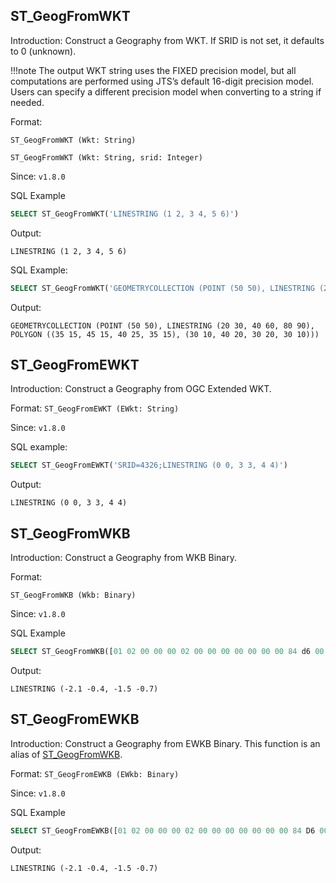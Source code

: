 <!--
 Licensed to the Apache Software Foundation (ASF) under one
 or more contributor license agreements.  See the NOTICE file
 distributed with this work for additional information
 regarding copyright ownership.  The ASF licenses this file
 to you under the Apache License, Version 2.0 (the
 "License"); you may not use this file except in compliance
 with the License.  You may obtain a copy of the License at

   http://www.apache.org/licenses/LICENSE-2.0

 Unless required by applicable law or agreed to in writing,
 software distributed under the License is distributed on an
 "AS IS" BASIS, WITHOUT WARRANTIES OR CONDITIONS OF ANY
 KIND, either express or implied.  See the License for the
 specific language governing permissions and limitations
 under the License.
 -->

## ST_GeogFromWKT

Introduction: Construct a Geography from WKT. If SRID is not set, it defaults to 0 (unknown).

!!!note  The output WKT string uses the FIXED precision model, but all computations are performed using JTS’s default 16-digit precision model. Users can specify a different precision model when converting to a string if needed.

Format:

`ST_GeogFromWKT (Wkt: String)`

`ST_GeogFromWKT (Wkt: String, srid: Integer)`

Since: `v1.8.0`

SQL Example

```sql
SELECT ST_GeogFromWKT('LINESTRING (1 2, 3 4, 5 6)')
```

Output:

```
LINESTRING (1 2, 3 4, 5 6)
```

SQL Example:

```sql
SELECT ST_GeogFromWKT('GEOMETRYCOLLECTION (POINT (50 50), LINESTRING (20 30, 40 60, 80 90), POLYGON ((35 15, 45 15, 40 25, 35 15), (30 10, 40 20, 30 20, 30 10)))')
```

Output:

```
GEOMETRYCOLLECTION (POINT (50 50), LINESTRING (20 30, 40 60, 80 90), POLYGON ((35 15, 45 15, 40 25, 35 15), (30 10, 40 20, 30 20, 30 10)))
```

## ST_GeogFromEWKT

Introduction: Construct a Geography from OGC Extended WKT.

Format:
`ST_GeogFromEWKT (EWkt: String)`

Since: `v1.8.0`

SQL example:

```sql
SELECT ST_GeogFromEWKT('SRID=4326;LINESTRING (0 0, 3 3, 4 4)')
```

Output:

```
LINESTRING (0 0, 3 3, 4 4)
```


## ST_GeogFromWKB

Introduction: Construct a Geography from WKB Binary.

Format:

`ST_GeogFromWKB (Wkb: Binary)`

Since: `v1.8.0`

SQL Example

```sql
SELECT ST_GeogFromWKB([01 02 00 00 00 02 00 00 00 00 00 00 00 84 d6 00 c0 00 00 00 00 80 b5 d6 bf 00 00 00 60 e1 ef f7 bf 00 00 00 80 07 5d e5 bf])
```

Output:

```
LINESTRING (-2.1 -0.4, -1.5 -0.7)
```

## ST_GeogFromEWKB

Introduction: Construct a Geography from EWKB Binary. This function is an alias of [ST_GeogFromWKB](#st_geogfromwkb).

Format:
`ST_GeogFromEWKB (EWkb: Binary)`

Since: `v1.8.0`

SQL Example

```sql
SELECT ST_GeogFromEWKB([01 02 00 00 00 02 00 00 00 00 00 00 00 84 D6 00 C0 00 00 00 00 80 B5 D6 BF 00 00 00 60 E1 EF F7 BF 00 00 00 80 07 5D E5 BF])
```

Output:

```
LINESTRING (-2.1 -0.4, -1.5 -0.7)
```
